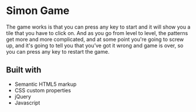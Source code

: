 # Simon Game
The game works is that you can press any key to start and it will show you a tile that
you have to click on.
And as you go from level to level, the patterns get more and more complicated, and at some point you're going
to screw up, and it's going to tell you that you’ve got it wrong and game is over,
so you can press any key to restart the game.

<h2> Built with </h2>

- Semantic HTML5 markup
- CSS custom properties
- jQuery
- Javascript
